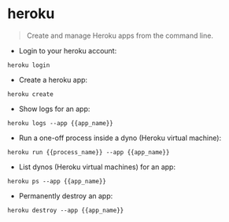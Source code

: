 # heroku

> Create and manage Heroku apps from the command line.

- Login to your heroku account:

`heroku login`

- Create a heroku app:

`heroku create`

- Show logs for an app:

`heroku logs --app {{app_name}}`

- Run a one-off process inside a dyno (Heroku virtual machine):

`heroku run {{process_name}} --app {{app_name}}`

- List dynos (Heroku virtual machines) for an app:

`heroku ps --app {{app_name}}`

- Permanently destroy an app:

`heroku destroy --app {{app_name}}`
